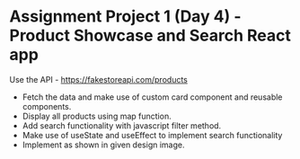
# Assignment Project 1 (Day 4) - Product Showcase and Search React app

Use the API - https://fakestoreapi.com/products
- Fetch the data and make use of custom card component and reusable components.
- Display all products using map function.
- Add search functionality with javascript filter method.
- Make use of useState and useEffect to implement search functionality
- Implement as shown in given design image.

